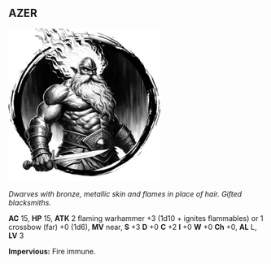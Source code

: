 ## AZER

![](images/azer.webp)

_Dwarves with bronze, metallic skin and flames in place of hair. Gifted blacksmiths._

**AC** 15, **HP** 15, **ATK** 2 flaming warhammer +3 (1d10 +  ignites flammables) or 1 crossbow (far) +0 (1d6), **MV** near, **S** +3 **D** +0 **C** +2 **I** +0 **W** +0 **Ch** +0, **AL** L, **LV** 3

**Impervious:** Fire immune.

